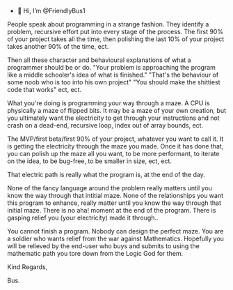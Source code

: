 - 👋 Hi, I’m @FriendlyBus1

People speak about programming in a strange fashion. They identify a problem, recursive effort put into every stage of the process. 
The first 90% of your project takes all the time, then polishing the last 10% of your project takes another 90% of the time, ect.

Then all these character and behavioural explanations of what a programmer should be or do. "Your problem is approaching the program like a middle schooler's
idea of what is finished." "That's the behaviour of some noob who is too into his own project" "You should make the shittiest code that works" ect, ect.

What you're doing is programming your way through a maze. A CPU is physically a maze of flipped bits. It may be a maze of your own creation, but you 
ultimately want the electricity to get through your instructions and not crash on a dead-end, recursive loop, index out of array bounds, ect.

The MVP/first beta/first 90% of your project, whatever you want to call it. It is getting the electricity through the maze you made. Once it has done that,
you can polish up the maze all you want, to be more performant, to iterate on the idea, to be bug-free, to be smaller in size, ect, ect.

That electric path is really what the program is, at the end of the day.

None of the fancy language around the problem really matters until you know the way through that intitial maze. 
None of the relationships you want this program to enhance, really matter until you know the way through that initial maze. 
There is no aha! moment at the end of the program. There is gasping relief you (your electricity) made it through..

You cannot finish a program. Nobody can design the perfect maze. You are a soldier who wants relief from the war 
against Mathematics. Hopefully you will be relieved by the end-user who buys and submits to using the mathematic
path you tore down from the Logic God for them.

Kind Regards,

Bus.

<!---
FriendlyBus1/FriendlyBus1 is a ✨ special ✨ repository because its `README.md` (this file) appears on your GitHub profile.
You can click the Preview link to take a look at your changes.
--->
